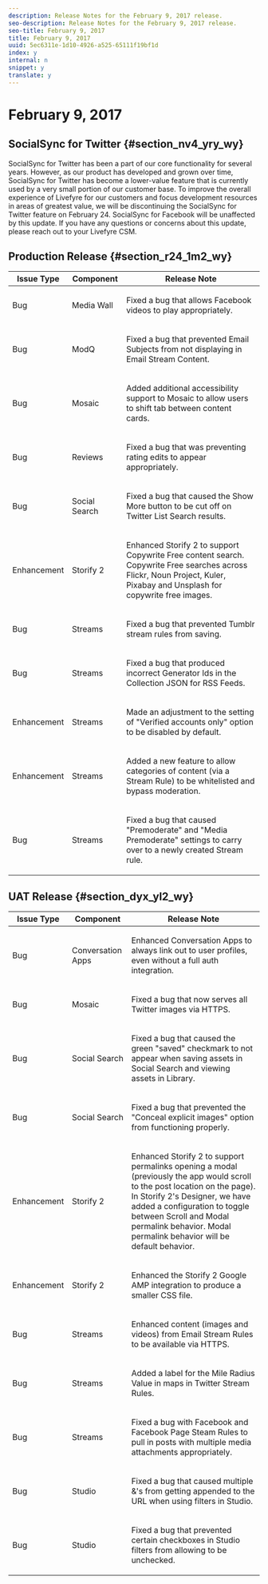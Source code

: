 ```yaml
---
description: Release Notes for the February 9, 2017 release.
seo-description: Release Notes for the February 9, 2017 release.
seo-title: February 9, 2017
title: February 9, 2017
uuid: 5ec6311e-1d10-4926-a525-65111f19bf1d
index: y
internal: n
snippet: y
translate: y
---
```


# February 9, 2017


## SocialSync for Twitter {#section_nv4_yry_wy}

SocialSync for Twitter has been a part of our core functionality for several years. However, as our product has developed and grown over time, SocialSync for Twitter has become a lower-value feature that is currently used by a very small portion of our customer base. To improve the overall experience of Livefyre for our customers and focus development resources in areas of greatest value, we will be discontinuing the SocialSync for Twitter feature on February 24. SocialSync for Facebook will be unaffected by this update. If you have any questions or concerns about this update, please reach out to your Livefyre CSM.

## Production Release {#section_r24_1m2_wy}


<table id="table_t4j_gxt_wy"> 
 <thead> 
  <tr> 
   <th class="entry"><b>Issue Type</b></th> 
   <th class="entry"><b>Component</b></th> 
   <th class="entry"><b>Release Note</b></th> 
  </tr> 
 </thead>
 <tbody> 
  <tr> 
   <td>Bug</td> 
   <td>Media Wall</td> 
   <td> <p>Fixed a bug that allows Facebook videos to play appropriately.</p> </td> 
  </tr> 
  <tr> 
   <td>Bug</td> 
   <td>ModQ</td> 
   <td> <p>Fixed a bug that prevented Email Subjects from not displaying in Email Stream Content.</p> </td> 
  </tr> 
  <tr> 
   <td>Bug</td> 
   <td>Mosaic</td> 
   <td> <p>Added additional accessibility support to Mosaic to allow users to shift tab between content cards.</p> </td> 
  </tr> 
  <tr> 
   <td>Bug</td> 
   <td>Reviews</td> 
   <td> <p>Fixed a bug that was preventing rating edits to appear appropriately.</p> </td> 
  </tr> 
  <tr> 
   <td>Bug</td> 
   <td>Social Search</td> 
   <td> <p>Fixed a bug that caused the Show More button to be cut off on Twitter List Search results.</p> </td> 
  </tr> 
  <tr> 
   <td>Enhancement</td> 
   <td>Storify 2</td> 
   <td> <p>Enhanced Storify 2 to support Copywrite Free content search. Copywrite Free searches across Flickr, Noun Project, Kuler, Pixabay and Unsplash for copywrite free images.</p> </td> 
  </tr> 
  <tr> 
   <td>Bug</td> 
   <td>Streams</td> 
   <td> <p>Fixed a bug that prevented Tumblr stream rules from saving.</p> </td> 
  </tr> 
  <tr> 
   <td>Bug</td> 
   <td>Streams</td> 
   <td> <p>Fixed a bug that produced incorrect Generator Ids in the Collection JSON for RSS Feeds.</p> </td> 
  </tr> 
  <tr> 
   <td>Enhancement</td> 
   <td>Streams</td> 
   <td> <p>Made an adjustment to the setting of "Verified accounts only" option to be disabled by default.</p> </td> 
  </tr> 
  <tr> 
   <td>Enhancement</td> 
   <td>Streams</td> 
   <td> <p>Added a new feature to allow categories of content (via a Stream Rule) to be whitelisted and bypass moderation.</p> </td> 
  </tr> 
  <tr> 
   <td>Bug</td> 
   <td>Streams</td> 
   <td> <p>Fixed a bug that caused "Premoderate" and "Media Premoderate" settings to carry over to a newly created Stream rule.</p> </td> 
  </tr> 
 </tbody> 
</table>


## UAT Release {#section_dyx_yl2_wy}


<table id="table_u4j_gxt_wy"> 
 <thead> 
  <tr> 
   <th class="entry"><b>Issue Type</b></th> 
   <th class="entry"><b>Component</b></th> 
   <th class="entry"><b>Release Note</b></th> 
  </tr> 
 </thead>
 <tbody> 
  <tr> 
   <td>Bug</td> 
   <td>Conversation Apps</td> 
   <td> <p>Enhanced Conversation Apps to always link out to user profiles, even without a full auth integration.</p> </td> 
  </tr> 
  <tr> 
   <td>Bug</td> 
   <td>Mosaic</td> 
   <td> <p>Fixed a bug that now serves all Twitter images via HTTPS.</p> </td> 
  </tr> 
  <tr> 
   <td>Bug</td> 
   <td>Social Search</td> 
   <td> <p>Fixed a bug that caused the green "saved" checkmark to not appear when saving assets in Social Search and viewing assets in Library.</p> </td> 
  </tr> 
  <tr> 
   <td>Bug</td> 
   <td>Social Search</td> 
   <td> <p>Fixed a bug that prevented the "Conceal explicit images" option from functioning properly.</p> </td> 
  </tr> 
  <tr> 
   <td>Enhancement</td> 
   <td>Storify 2</td> 
   <td> <p>Enhanced Storify 2 to support permalinks opening a modal (previously the app would scroll to the post location on the page). In Storify 2's Designer, we have added a configuration to toggle between Scroll and Modal permalink behavior. Modal permalink behavior will be default behavior.</p> </td> 
  </tr> 
  <tr> 
   <td>Enhancement</td> 
   <td>Storify 2</td> 
   <td> <p>Enhanced the Storify 2 Google AMP integration to produce a smaller CSS file.</p> </td> 
  </tr> 
  <tr> 
   <td>Bug</td> 
   <td>Streams</td> 
   <td> <p>Enhanced content (images and videos) from Email Stream Rules to be available via HTTPS.</p> </td> 
  </tr> 
  <tr> 
   <td>Bug</td> 
   <td>Streams</td> 
   <td> <p>Added a label for the Mile Radius Value in maps in Twitter Stream Rules.</p> </td> 
  </tr> 
  <tr> 
   <td>Bug</td> 
   <td>Streams</td> 
   <td> <p>Fixed a bug with Facebook and Facebook Page Steam Rules to pull in posts with multiple media attachments appropriately.</p> </td> 
  </tr> 
  <tr> 
   <td>Bug</td> 
   <td>Studio</td> 
   <td> <p>Fixed a bug that caused multiple &amp;'s from getting appended to the URL when using filters in Studio.</p> </td> 
  </tr> 
  <tr> 
   <td>Bug</td> 
   <td>Studio</td> 
   <td> <p>Fixed a bug that prevented certain checkboxes in Studio filters from allowing to be unchecked.</p> </td> 
  </tr> 
 </tbody> 
</table>

